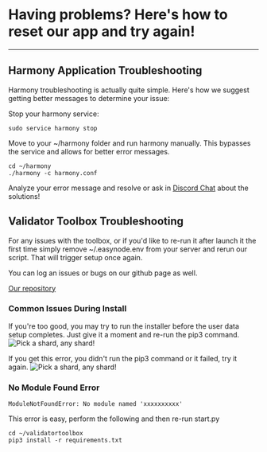 # Having problems? Here's how to reset our app and try again!
---
## Harmony Application Troubleshooting

Harmony troubleshooting is actually quite simple. Here's how we suggest getting better messages to determine your issue:

Stop your harmony service:

```text
sudo service harmony stop
```

Move to your ~/harmony folder and run harmony manually. This bypasses the service and allows for better error messages.

```text
cd ~/harmony
./harmony -c harmony.conf
```

Analyze your error message and resolve or ask in [Discord Chat](https://discord.gg/babnYCEZ7Q) about the solutions!

## Validator Toolbox Troubleshooting

For any issues with the toolbox, or if you'd like to re-run it after launch it the first time simply remove ~/.easynode.env from your server and rerun our script. That will trigger setup once again.

You can log an issues or bugs on our github page as well.

[Our repository]("https://github.com/easy-node-one/validatortoolbox")

### Common Issues During Install
If you're too good, you may try to run the installer before the user data setup completes. Just give it a moment and re-run the pip3 command.
![Pick a shard, any shard!](../../.gitbook/assets/install_error_00.png)

If you get this error, you didn't run the pip3 command or it failed, try it again.
![Pick a shard, any shard!](../../.gitbook/assets/install_error_01.png)

### No Module Found Error

```text
ModuleNotFoundError: No module named 'xxxxxxxxxx'
```

This error is easy, perform the following and then re-run start.py

```text
cd ~/validatortoolbox
pip3 install -r requirements.txt
```

